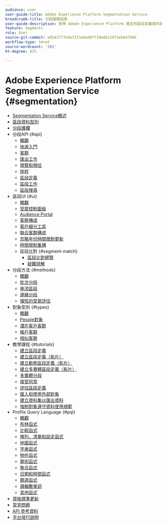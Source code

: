 ```yaml
---
audience: user
user-guide-title: Adobe Experience Platform Segmentation Service
breadcrumb-title: 分段服務指南
user-guide-description: 使用 Adobe Experience Platform 產生的區段定義或外部來源，從您的即時客戶設定檔資料建置客群。
feature: Segments
role: User
source-git-commit: a0543777e9a72f3a9ed6ff19e8b11973eb647b6b
workflow-type: tm+mt
source-wordcount: '203'
ht-degree: 42%

---
```



# Adobe Experience Platform Segmentation Service {#segmentation}

- [Segmentation Service概述](home.md)
- [區段資料型別](data-types.md)
- [分段護欄](https://experienceleague.adobe.com/docs/experience-platform/profile/guardrails.html#segmentation-guardrails)
- 分段API {#api}
   - [概觀](api/overview.md)
   - [快速入門](api/getting-started.md)
   - [客群](api/audiences.md)
   - [匯出工作](api/export-jobs.md)
   - [預覽和預估](api/previews-and-estimates.md)
   - [排程](api/schedules.md)
   - [區段定義](api/segment-definitions.md)
   - [區段工作](api/segment-jobs.md)
   - [區段搜尋](api/segment-search.md)
- 區段UI {#ui}
   - [概觀](ui/overview.md)
   - [受眾控制面板](ui/audience-dashboard.md)
   - [Audience Portal](ui/audience-portal.md)
   - [客群構成](ui/audience-composition.md)
   - [客戶細分工具](ui/segment-builder.md)
   - [聯合客群構成](https://experienceleague.adobe.com/zh-hant/docs/federated-audience-composition/using/home)
   - [忽略年份時間限制更新](ui/ignore-year.md)
   - [時間限制重構](ui/segment-refactoring.md)
   - 區段比對 {#segment-match}
      - [區段比對總覽](ui/segment-match/overview.md)
      - [疑難排解](ui/segment-match/troubleshooting.md)
- 分段方法 {#methods}
   - [概觀](methods/overview.md)
   - [批次分段](methods/batch-segmentation.md)
   - [串流區段](methods/streaming-segmentation.md)
   - [邊緣分段](methods/edge-segmentation.md)
   - [彈性的受眾評估](methods/flexible-audience-evaluation.md)
- 對象型別 {#types}
   - [概觀](types/overview.md)
   - [People對象](types/people-audiences.md)
   - [潛在客戶客群](types/prospect-audiences.md)
   - [帳戶客群](types/account-audiences.md)
   - [相似客群](types/lookalike-audiences.md)
- 教學課程 {#tutorials}
   - [建立區段定義](tutorials/create-a-segment.md)
   - [建立區段定義（影片）](video/create-segment.md)
   - [建立動態區段定義（影片）](video/create-a-dynamic-segment.md)
   - [建立多實體區段定義（影片）](video/create-multi-entity-segments.md)
   - [多實體分段](tutorials/multi-entity-segmentation.md)
   - [接受同意](tutorials/consents.md)
   - [評估區段定義](tutorials/evaluate-a-segment.md)
   - [匯入和使用外部對象](tutorials/using-external-audiences.md)
   - [建立資料集以匯出資料](tutorials/create-dataset-export-segment.md)
   - [強制對象遵守資料使用規範](tutorials/governance.md)
- Profile Query Language {#pql}
   - [概觀](pql/overview.md)
   - [布林函式](pql/boolean-functions.md)
   - [比較函式](pql/comparison-functions.md)
   - [陣列、清單和設定函式](pql/array-functions.md)
   - [地圖函式](pql/map-functions.md)
   - [字串函式](pql/string-functions.md)
   - [物件函式](pql/object-functions.md)
   - [算術函式](pql/arithmetic-functions.md)
   - [聚合函式](pql/aggregation-functions.md)
   - [日期和時間函式](pql/datetime-functions.md)
   - [篩選函式](pql/filter-functions.md)
   - [邏輯數量詞](pql/logical-quantifiers.md)
   - [其他函式](pql/misc-functions.md)
- [資格標準更新](./eligibility-criteria-update.md)
- [常見問題](./faq.md)
- [API 參考資料](https://www.adobe.io/experience-platform-apis/references/segmentation/)
- [平台發行說明](https://experienceleague.adobe.com/zh-hant/docs/experience-platform/release-notes/latest)